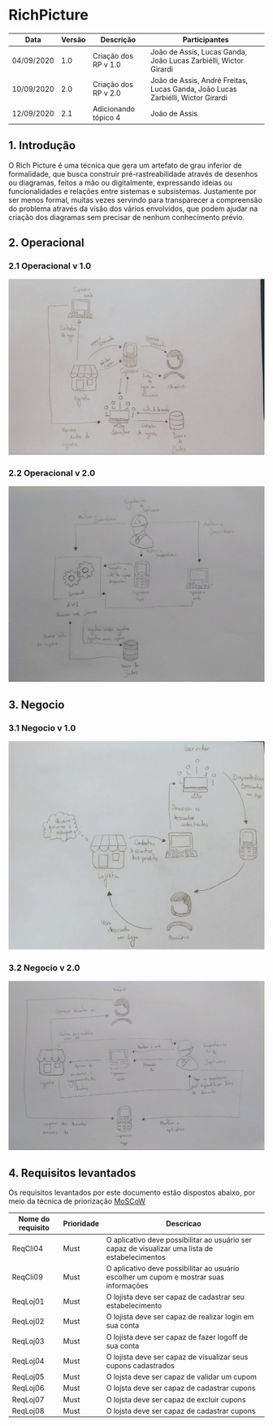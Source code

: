 # RichPicture
| Data       | Versão | Descrição                                          | Participantes                                                                   |
| ---------- | ------ | -------------------------------------------------- | ------------------------------------------------------------------------------- |
| 04/09/2020 | 1.0    | Criação dos RP v 1.0 | João de Assis, Lucas Ganda, João Lucas Zarbiélli, Wictor Girardi |
| 10/09/2020 | 2.0    | Criação dos RP v 2.0 | João de Assis, André Freitas, Lucas Ganda, João Lucas Zarbiélli, Wictor Girardi |
| 12/09/2020| 2.1| Adicionando tópico 4| João de Assis
## 1. Introdução
O Rich Picture é uma técnica que gera um artefato de grau inferior de formalidade, que busca construir pré-rastreabilidade através de desenhos ou diagramas, feitos a mão ou digitalmente, expressando ideias ou funcionalidades e relações entre sistemas e subsistemas. Justamente por ser menos formal, muitas vezes servindo para transparecer a compreensão do problema através da visão dos vários envolvidos, que podem ajudar na criação dos diagramas sem precisar de nenhum conhecimento prévio.
## 2. Operacional
### 2.1 Operacional v 1.0
![rp1](./images/rp1.jpg)

### 2.2 Operacional v 2.0
![rp1](./images/rp4.jpg)
## 3. Negocio
### 3.1 Negocio v 1.0
![rp2](./images/rp2.jpeg)

### 3.2 Negocio v 2.0
![rp1](./images/rp3.jpg)


## 4. Requisitos levantados

Os requisitos levantados por este documento estão dispostos abaixo, por meio da técnica de priorização [MoSCoW](MoSCoW.md)

| Nome do requisito | Prioridade    | Descricao    |
|----| ----- |----- |
| ReqCli04          |  Must   | O aplicativo deve possibilitar ao usuário ser capaz de visualizar uma lista de estabelecimentos                |
| ReqCli09          |   Must  | O aplicativo deve possibilitar ao usuário escolher um cupom e mostrar suas informações                         |
| ReqLoj01          | Must    | O lojista deve ser capaz de cadastrar seu estabelecimento      |
| ReqLoj02          | Must    | O lojista deve ser capaz de realizar login em sua conta        |
| ReqLoj03          | Must    | O lojista deve ser capaz de fazer logoff de sua conta          |
| ReqLoj04          | Must    | O lojista deve ser capaz de visualizar seus cupons cadastrados |
| ReqLoj05          | Must    | O lojsta deve ser capaz de validar um cupom                    |
| ReqLoj06          | Must    | O lojsta deve ser capaz de cadastrar cupons                    |
| ReqLoj07          | Must    | O lojsta deve ser capaz de excluir cupons                      |
| ReqLoj08          | Must    | O lojsta deve ser capaz de cadastrar cupons                    |

